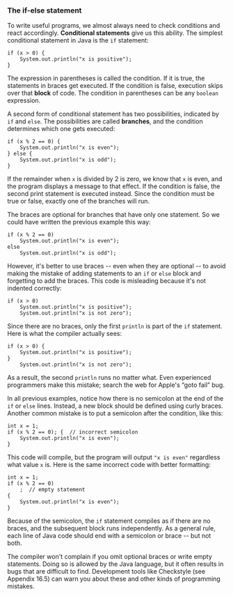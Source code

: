 ###  The if-else statement



To write useful programs, we almost always need to check conditions and react accordingly.
**Conditional statements** give us this ability.
The simplest conditional statement in Java is the `if` statement:

```code
if (x > 0) {
    System.out.println("x is positive");
}
```


The expression in parentheses is called the condition.
If it is true, the statements in braces get executed.
If the condition is false, execution skips over that **block** of code.
The condition in parentheses can be any `boolean` expression.


A second form of conditional statement has two possibilities, indicated by `if` and `else`.
The possibilities are called **branches**, and the condition determines which one gets executed:

```code
if (x % 2 == 0) {
    System.out.println("x is even");
} else {
    System.out.println("x is odd");
}
```

If the remainder when `x` is divided by 2 is zero, we know that `x` is even, and the program displays a message to that effect.
If the condition is false, the second print statement is executed instead.
Since the condition must be true or false, exactly one of the branches will run.

The braces are optional for branches that have only one statement.
So we could have written the previous example this way:

```code
if (x % 2 == 0)
    System.out.println("x is even");
else
    System.out.println("x is odd");
```

However, it's better to use braces -- even when they are optional -- to avoid making the mistake of adding statements to an `if` or `else` block and forgetting to add the braces.
This code is misleading because it's not indented correctly:

```code
if (x > 0)
    System.out.println("x is positive");
    System.out.println("x is not zero");
```

Since there are no braces, only the first `println` is part of the `if` statement.
Here is what the compiler actually sees:

```code
if (x > 0) {
    System.out.println("x is positive");
}
    System.out.println("x is not zero");
```

As a result, the second `println` runs no matter what.
Even experienced programmers make this mistake; search the web for Apple's “goto fail” bug.


In all previous examples, notice how there is no semicolon at the end of the `if` or `else` lines.
Instead, a new block should be defined using curly braces.
Another common mistake is to put a semicolon after the condition, like this:

```code
int x = 1;
if (x % 2 == 0); {  // incorrect semicolon
    System.out.println("x is even");
}
```

This code will compile, but the program will output `"x is even"` regardless what value `x` is.
Here is the same incorrect code with better formatting:

```code
int x = 1;
if (x % 2 == 0)
    ;  // empty statement
{
    System.out.println("x is even");
}
```

Because of the semicolon, the `if` statement compiles as if there are no braces, and the subsequent block runs independently.
As a general rule, each line of Java code should end with a semicolon or brace -- but not both.

The compiler won't complain if you omit optional braces or write empty statements.
Doing so is allowed by the Java language, but it often results in bugs that are difficult to find.
Development tools like Checkstyle (see Appendix 16.5) can warn you about these and other kinds of programming mistakes.